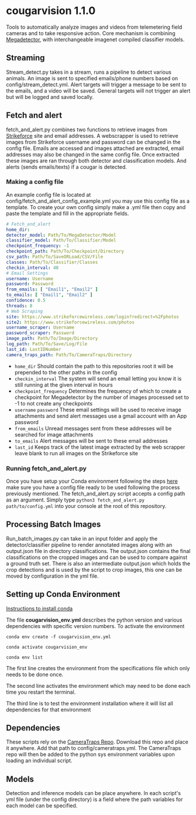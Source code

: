 # cougarvision 1.1.0

Tools to automatically analyze images and videos from telemetering field cameras and to take responsive action. Core
mechanism is combining [Megadetector](https://github.com/microsoft/CameraTraps), with interchangeable imagenet compiled
classifier models.

## Streaming

Stream_detect.py takes in a stream, runs a pipeline to detect various animals. An image is sent to specified
emails/phone numbers based on config/stream_detect.yml.
Alert targets will trigger a message to be sent to the emails, and a video will be saved. General targets will not 
trigger an alert but will be logged and saved locally. 
## Fetch and alert

fetch_and_alert.py combines two functions to retrieve images from [Strikeforce](https://www.strikeforcewireless.com)
site and email addresses. A webscrapper is used to retrieve images from Strikeforce username and password can be changed
in the config file. Emails are accessed and images attached are extracted, email addresses may also be changed in the
same config file. Once extracted these images
are ran through both detector and classification models. And alerts (sends emails/texts) if a cougar is detected.

### Making a config file

An example config file is located at config/fetch_and_alert_config_example.yml you may use this config file as a
template. To create your own config simply make a .yml file then copy and paste the template and fill in the appropriate
fields.

```yaml
# Fetch_and_alert
home_dir:
detector_model: Path/To/MegaDetector/Model
classifier_model: Path/To/Classifier/Model
checkpoint_frequency: -1
checkpoint_path: Path/To/Checkpoint/Directory
csv_path: Path/To/SaveORLoad/CSV/File
classes: Path/To/Classifier/Classes
checkin_interval: 48
# Email Settings
username: Username
password: Password
from_emails: [ "Email1", "Email2" ]
to_emails: [ "Email1", "Email2" ]
confidence: 0.5
threads: 8
# Web Scraping
site: https://www.strikeforcewireless.com/login?redirect=%2Fphotos
site2: https://www.strikeforcewireless.com/photos
username_scraper: Username
password_scraper: Password
image_path: Path/To/Image/Directory
log_path: Path/To/Save/Log/File
last_id: LastIDNumber
camera_traps_path: Path/To/CameraTraps/Directory
```

- `home_dir` Should contain the path to this repositories root it will be prepended to the other paths in the config
- `checkin_interval` The system will send an email letting you know it is still running at the given interval in hours
- `checkpoint_frequency` Determines the frequency of which to create a checkpoint for Megadetector by the number of
  images processed set to -1 to not create any checkpoints
- `username` `password` These email settings will be used to receive image attachments and send alert messages use a 
  gmail account with an App password
- `from_emails` Unread messages sent from these addresses will be searched for image attachments
- `to_emails` Alert messages will be sent to these email addresses
- `last_id` Keeps track of the latest image extracted by the web scrapper leave blank to run all images on the 
  Strikeforce site

### Running fetch_and_alert.py
Once you have setup your Conda environment following the steps [here](#setting-up-conda-environment) make sure you have
a config file ready to be used following the process previously mentioned. The fetch_and_alert.py script accepts a
config path as an argument. Simply type `python3 fetch_and_alert.py path/to/config.yml` into your console at the root
of this repository.

## Processing Batch Images
Run_batch_images.py can take in an input folder and apply the detector/classifier pipeline to render annotated images
along with an output.json file in directory classifications. The output.json contains the final classifications on the
cropped images and can be used to compare against a ground truth set. There is also an intermediate output.json which
holds the crop detections and is used by the script to crop images, this one can be moved by configuration in the yml
file.

## Setting up Conda Environment

[Instructions to install conda](https://conda.io/projects/conda/en/latest/user-guide/install/index.html)

The file **cougarvision_env.yml** describes the python version and various dependencies with specific version numbers.
To activate the environment

```
conda env create -f cougarvision_env.yml

conda activate cougarvision_env

conda env list

```

The first line creates the environment from the specifications file which only needs to be done once.

The second line activates the environment which may need to be done each time you restart the terminal.

The third line is to test the environment installation where it will list all dependencies for that environment

## Dependencies

These scripts rely on the [CameraTraps Repo](https://github.com/microsoft/CameraTraps). Download this repo and place it
anywhere. Add that path to config/cameratraps.yml. The CameraTraps repo will then be added to the python sys environment
variables upon loading an individual script.

## Models

Detection and inference models can be place anywhere. In each script's yml file (under the config directory) is a field
where the path variables for each model can be specified.


